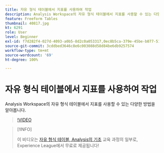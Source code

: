 ```yaml
---
title: 자유 형식 테이블에서 지표를 사용하여 작업
description: Analysis Workspace의 자유 형식 테이블에서 지표를 사용할 수 있는 다양한 방법을 알아봅니다.
feature: Freeform Tables
thumbnail: 40817.jpg
kt: 6291
role: User
level: Beginner
exl-id: f7d282f4-027d-4093-a0b5-8d2c0a053317,0ec8b5ca-379e-45be-b077-514af318f42a
source-git-commit: 3cddbed3646c8e6c003088d58d84be6db9257574
workflow-type: tm+mt
source-wordcount: '69'
ht-degree: 100%

---
```


# 자유 형식 테이블에서 지표를 사용하여 작업

Analysis Workspace의 자유 형식 테이블에서 지표를 사용할 수 있는 다양한 방법을 알아봅니다.

>[!VIDEO](https://video.tv.adobe.com/v/40817/?quality=12&learn=on)

>[!INFO]
>
> 이 비디오는 [자유 형식 테이블, Analysis의 기초](https://experienceleague.adobe.com/?recommended=Analytics-U-1-2020.3) 교육 과정의 일부로, Experience League에서 무료로 제공됩니다!
